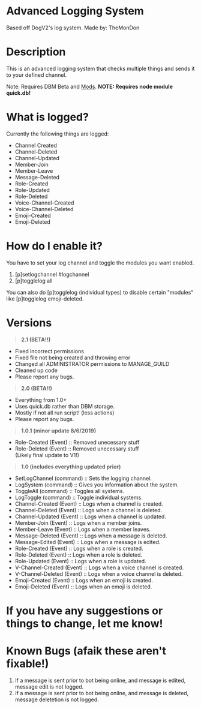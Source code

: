 # Advanced Logging System
Based off DogV2's log system.
Made by: TheMonDon

# Description
This is an advanced logging system that checks multiple things and sends it to your defined channel.

Note: Requires DBM Beta and [Mods](https://github.com/Discord-Bot-Maker-Mods/DBM-Mods/tree/beta).
**NOTE: Requires node module quick.db!**

# What is logged?
Currently the following things are logged:
* Channel Created
* Channel-Deleted
* Channel-Updated
* Member-Join
* Member-Leave
* Message-Deleted
* Role-Created
* Role-Updated
* Role-Deleted
* Voice-Channel-Created
* Voice-Channel-Deleted
* Emoji-Created
* Emoji-Deleted

# How do I enable it?
You have to set your log channel and toggle the modules you want enabled.  
1. [p]setlogchannel #logchannel  
2. [p]togglelog all  

You can also do [p]togglelog (individual types) to disable certain "modules" like [p]togglelog emoji-deleted.  

# Versions

> **2.1 (BETA!!)**
- Fixed incorrect permissions
- Fixed file not being created and throwing error
- Changed all ADMINISTRATOR permissions to MANAGE_GUILD
- Cleaned up code
- Please report any bugs.

> **2.0 (BETA!!)**
- Everything from 1.0+
- Uses quick.db rather than DBM storage.
- Mostly if not all run script! (less actions)
- Please report any bugs.

> **1.0.1 (minor update 8/6/2019)**
- Role-Created (Event) :: Removed unecessary stuff
- Role-Deleted (Event) :: Removed unecessary stuff  
(Likely final update to V1!)

> **1.0 (includes everything updated prior)**

- SetLogChannel (command) :: Sets the logging channel.
- LogSystem (command) :: Gives you information about the system.
- ToggleAll (command) :: Toggles all systems.
- LogToggle (command) :: Toggle individual systems.
- Channel-Created (Event) :: Logs when a channel is created.
- Channel-Deleted (Event) :: Logs when a channel is deleted.
- Channel-Updated (Event) :: Logs when a channel is updated.
- Member-Join (Event) :: Logs when a member joins.
- Member-Leave (Event) :: Logs when a member leaves.
- Message-Deleted (Event) :: Logs when a message is deleted.
- Message-Edited  (Event) :: Logs when a message is edited.
- Role-Created (Event) :: Logs when a role is created.
- Role-Deleted (Event) :: Logs when a  role is deleted.
- Role-Updated (Event) :: Logs when a role is updated.
- V-Channel-Created (Event) :: Logs when a voice channel is created.
- V-Channel-Deleted (Event) :: Logs when a voice channel is deleted.
- Emoji-Created (Event) :: Logs when an emoji is created.
- Emoji-Deleted (Event) :: Logs when an emoji is deleted.

# If you have any suggestions or things to change, let me know!

# Known Bugs (afaik these aren't fixable!)
1. If a message is sent prior to bot being online, and message is edited, message edit is not logged.
2. If a message is sent prior to bot being online, and message is deleted, message deletetion is not logged.